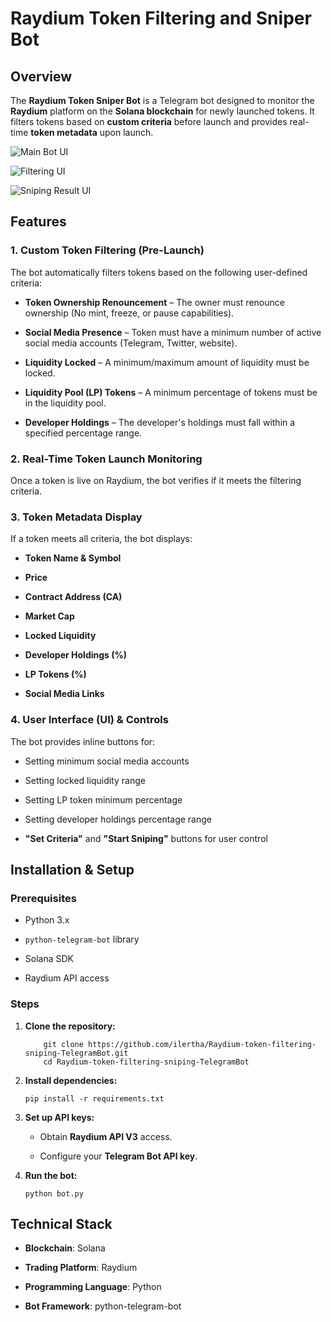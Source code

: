 # Raydium Token Filtering and Sniper Bot

## Overview

The **Raydium Token Sniper Bot** is a Telegram bot designed to monitor the **Raydium** platform on the **Solana blockchain** for newly launched tokens. It filters tokens based on **custom criteria** before launch and provides real-time **token metadata** upon launch.

![Main Bot UI](https://github.com/user-attachments/assets/5a5f805a-a4d3-483d-ae96-421fce03c1d9)

![Filtering UI](https://github.com/user-attachments/assets/0732b12a-827c-40df-a51c-c94344919046)

![Sniping Result UI](https://github.com/user-attachments/assets/4cd26eb6-d7cf-4125-88ff-29e5e2234dd7)

## Features

### 1. **Custom Token Filtering (Pre-Launch)**

The bot automatically filters tokens based on the following user-defined criteria:

- **Token Ownership Renouncement** – The owner must renounce ownership (No mint, freeze, or pause capabilities).
    
- **Social Media Presence** – Token must have a minimum number of active social media accounts (Telegram, Twitter, website).
    
- **Liquidity Locked** – A minimum/maximum amount of liquidity must be locked.
    
- **Liquidity Pool (LP) Tokens** – A minimum percentage of tokens must be in the liquidity pool.
    
- **Developer Holdings** – The developer's holdings must fall within a specified percentage range.
    

### 2. **Real-Time Token Launch Monitoring**

Once a token is live on Raydium, the bot verifies if it meets the filtering criteria.

### 3. **Token Metadata Display**

If a token meets all criteria, the bot displays:

- **Token Name & Symbol**
    
- **Price**
    
- **Contract Address (CA)**
    
- **Market Cap**
    
- **Locked Liquidity**
    
- **Developer Holdings (%)**
    
- **LP Tokens (%)**
    
- **Social Media Links**
    

### 4. **User Interface (UI) & Controls**

The bot provides inline buttons for:

- Setting minimum social media accounts
    
- Setting locked liquidity range
    
- Setting LP token minimum percentage
    
- Setting developer holdings percentage range
    
- **"Set Criteria"** and **"Start Sniping"** buttons for user control
    


## Installation & Setup

### Prerequisites

- Python 3.x
    
- `python-telegram-bot` library
    
- Solana SDK
    
- Raydium API access
    

### Steps

1. **Clone the repository:**

    ```
        git clone https://github.com/ilertha/Raydium-token-filtering-sniping-TelegramBot.git
        cd Raydium-token-filtering-sniping-TelegramBot
    ```
    
2. **Install dependencies:**
    
    ```
    pip install -r requirements.txt
    ```
    
3. **Set up API keys:**
    
    - Obtain **Raydium API V3** access.
        
    - Configure your **Telegram Bot API key**.
        
4. **Run the bot:**
    
    ```
    python bot.py
    ```
    

## Technical Stack

- **Blockchain**: Solana
    
- **Trading Platform**: Raydium
    
- **Programming Language**: Python
    
- **Bot Framework**: python-telegram-bot
